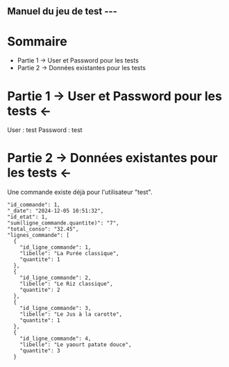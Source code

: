 ## Manuel du jeu de test ---

# Sommaire 

- Partie 1 -> User et Password pour les tests
- Partie 2 -> Données existantes pour les tests


# Partie 1 -> User et Password pour les tests <-

User : test
Password : test


# Partie 2 -> Données existantes pour les tests <-

Une commande existe déjà pour l'utilisateur "test".

    "id_commande": 1,
    "_date": "2024-12-05 10:51:32",
    "id_etat": 1,
    "sum(ligne_commande.quantite)": "7",
    "total_conso": "32.45",
    "lignes_commande": [
      {
        "id_ligne_commande": 1,
        "libelle": "La Purée classique",
        "quantite": 1
      },
      {
        "id_ligne_commande": 2,
        "libelle": "Le Riz classique",
        "quantite": 2
      },
      {
        "id_ligne_commande": 3,
        "libelle": "Le Jus à la carotte",
        "quantite": 1
      },
      {
        "id_ligne_commande": 4,
        "libelle": "Le yaourt patate douce",
        "quantite": 3
      }
